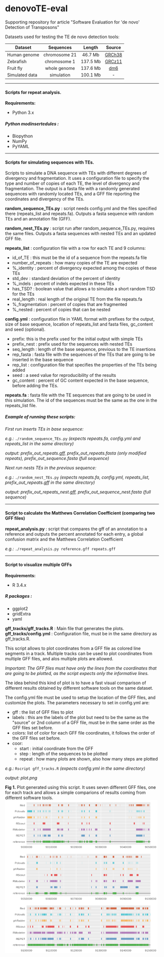 # denovoTE-eval
Supporting repository for article "Software Evaluation for 'de novo' Detection of Transposons"

Datasets used for testing the TE de novo detection tools:

| Dataset        | Sequences     |  Length  | Source |
|----------------|:-------------:|:---------:|:------:
| Human genome   | chromosome 21 | 46.7 Mb  |[GRCh38](https://hgdownload.soe.ucsc.edu/goldenPath/hg38/bigZips/)|
| Zebrafish      | chromosome 1  | 137.5 Mb |[GRCz11](https://hgdownload.soe.ucsc.edu/goldenPath/danRer11/bigZips/)|
| Fruit fly      | whole genome  | 137.6 Mb |[dm6](https://hgdownload.soe.ucsc.edu/goldenPath/dm6/bigZips/)|
| Simulated data | simulation    | 100.1 Mb |-|

---

#### Scripts for repeat analysis.
**Requirements:**

* Python 3.x

##### Python modinsertedules :
* Biopython
* NumPy
* PyYAML

---

#### Scripts for simulating sequences with TEs.
Scripts to simulate a DNA sequence with TEs with different degrees of divergency and fragmentation. It uses a configuration file to specify the type and number of copies of each TE, the level of divergency and fragmentation. The output is a fasta file with a randomly generated sequences with randomly located TEs, and a GFF file reporting the coordinates and divergency of the TEs.

**random_sequence_TEs.py** : script needs config.yml and the files specified there (repeats_list and repeats.fa). Outputs a fasta sequence with random TEs and an annotation file (GFF).

**random_nest_TEs.py** : script run after random_sequence_TEs.py, requires the same files. Outputs a fasta sequences with nested TEs and an updated GFF file. 

**repeats_list** : configuration file with a row for each TE and 9 columns: 

  * id_of_TE : this must be the id of a sequence from the repeats.fa file
  * number_of_repeats : how many copies of the TE are expected
  * %_identity : percent of divergency expected among the copies of these TEs
  * std_dev : standard deviation of the percent of identity
  * %_indels : percent of indels expected in these TEs
  * has_TSD? : boolean value that allows a to simulate a short random TSD for the TEs
  * real_length : real length of the original TE from the file repeats.fa
  * %_fragmentation : percent of copies that are fragmented
  * %_nested  : percent of copies that can be nested

**config.yml** : configuration file in YAML format with prefixes for the output, size of base sequence, location of repeats_list and fasta files, gc_content and seed (optional).

  * prefix: this is the prefix used for the initial output with simple TEs
  * prefix_nest : prefix used for the sequences with nested TEs
  * seq_length : length of the base sequence, previous to the TE insertions
  * rep_fasta : fasta file with the sequences of the TEs that are going to be inserted in the base sequence
  * rep_list : configuration file that specifies the properties of the TEs being added 
  * seed : a seed value for reproducibility of the results
  * gc_content : percent of GC content expected in the base sequence, before adding the TEs.

**repeats.fa** : fasta file with the TE sequences that are going to be used in this simulation. The id of the sequences must be the same as the one in the repeats_list file.



##### Example of running these scripts:
*First run inserts TEs in base sequence:*

*e.g.:* ```./random_sequence_TEs.py``` *(expects repeats.fa, config.yml and repeats_list in the same directory)*

*output: prefix_out_repeats.gff, prefix_out_repeats.fasta (only modified repeats), prefix_out_sequence.fasta (full sequence)*

*Next run nests TEs in the previous sequence:*

*e.g.:* ```./random_nest_TEs.py``` *(expects repeats.fa, config.yml, repeats_list, prefix_out_repeats.gff in the same directory)*

*output: prefix_out_repeats_nest.gff, prefix_out_sequence_nest.fasta (full sequence)*

---

#### Script to calculate the Matthews Correlation Coefficient (comparing two GFF files)
**repeat_analysis.py** : script that compares the gff of an annotation to a reference and outputs the percent annotated for each entry, a global confusion matrix and the Matthews Correlation Coefficient

*e.g.:* ```./repeat_analysis.py reference.gff repeats.gff```

---

#### Script to visualize multiple GFFs
**Requirements:**

* R 3.4.x

##### R packages :

* ggplot2
* gridExtra
* yaml

**gff_tracks/gff_tracks.R** : Main file that generates the plots.
**gff_tracks/config.yml** : Configuration file, must be in the same directory as gff_tracks.R.

This script allows to plot coordinates from a GFF file as colored line segments in a track. Multiple tracks can be used to plot coordinates from multiple GFF files, and alos multiple plots are allowed. 

*Important: The GFF files must have only the lines from the coordinates that are going to be plotted, as the script expects only the informative lines.*

The idea behind this kind of plot is to have a fast visual comparison of different results obtained by different software tools on the same dataset.

The config.yml file must be used to setup the location of the GFF files, and customize the plots. 
The parameters necessary to set in config.yml are:

* gff : the list of GFF files to plot
* labels : this are the labels of the plot but need to be the same as the "source" or 2nd column of a GFF file, must be in the same order as the GFF files set before.
* colors: list of color for each GFF file coordinates, it follows the order of the GFF files set before.
* coor: 
  * start : initial coordinate from the GFF 
  * step : length of the sequences to be plotted
  * repeat : how many plots are shown, also how many steps are plotted

*e.g.:* ```Rscript gff_tracks.R``` *(expects config.yml in the same directory)*

*output: plot.png*

**Fig 1.** Plot generated using this script. It uses seven different GFF files, one for each track and allows a  simple comparions of results coming from different software tools.
<img src="https://raw.githubusercontent.com/IOB-Muenster/denovoTE-eval/main/gff_tracks.png" width="500" height="500" style="display:block"/>
